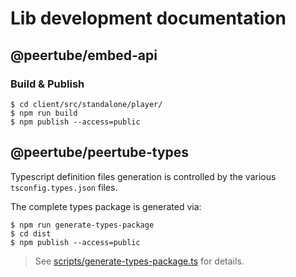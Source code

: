 # Lib development documentation

## @peertube/embed-api

### Build & Publish

```
$ cd client/src/standalone/player/
$ npm run build
$ npm publish --access=public
```

## @peertube/peertube-types

Typescript definition files generation is controlled by the various `tsconfig.types.json` files.

The complete types package is generated via:

```
$ npm run generate-types-package
$ cd dist
$ npm publish --access=public
```

> See [scripts/generate-types-package.ts](scripts/generate-types-package.ts) for details.
